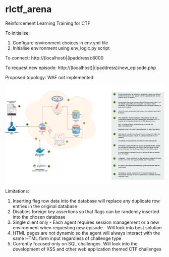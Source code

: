 # rlctf_arena
Reinforcement Learning Training for CTF

To initialise: 
1. Configure environment choices in env.yml file
2. Initialise environment using env_logic.py script

To connect:
http://(localhost)|(ipaddress):8000

To request new episode:
http://(localhost)|(ipaddress)/new_episode.php

Proposed topology: WAF not implemented

![alt text](https://github.com/chetwynrx/DynamicCTF/blob/main/env_topology_diagram.png)

Limitations:
1. Inserting flag row data into the database will replace any duplicate row entries in the original database
2. Disables foreign key assertions so that flags can be randomly inserted into the chosen database
2. Single client only - Each agent requires session management or a new environment when requesting new episode - Will look into best solution
3. HTML pages are not dynamic so the agent will always interact with the same HTML form input regardless of challenge type
4. Currently focused only on SQL challenges. Will look into the development of XSS and other web application themed CTF challenges

